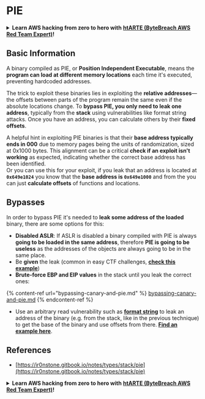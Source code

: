 # PIE

<details>

<summary><strong>Learn AWS hacking from zero to hero with</strong> <a href="https://training.khulnasoft.com/courses/arte"><strong>htARTE (ByteBreach AWS Red Team Expert)</strong></a><strong>!</strong></summary>

Other ways to support ByteBreach:

* If you want to see your **company advertised in ByteBreach** or **download ByteBreach in PDF** Check the [**SUBSCRIPTION PLANS**](https://github.com/sponsors/khulnasoft)!
* Get the [**official PEASS & ByteBreach swag**](https://peass.creator-spring.com)
* Discover [**The PEASS Family**](https://opensea.io/collection/the-peass-family), our collection of exclusive [**NFTs**](https://opensea.io/collection/the-peass-family)
* **Join the** 💬 [**Discord group**](https://discord.gg/hRep4RUj7f) or the [**telegram group**](https://t.me/peass) or **follow** us on **Twitter** 🐦 [**@bytebreach\_live**](https://twitter.com/bytebreach\_live)**.**
* **Share your hacking tricks by submitting PRs to the** [**ByteBreach**](https://github.com/khulnasoft/bytebreach) and [**ByteBreach Cloud**](https://github.com/khulnasoft/bytebreach-cloud) github repos.

</details>

## Basic Information

A binary compiled as PIE, or **Position Independent Executable**, means the **program can load at different memory locations** each time it's executed, preventing hardcoded addresses.

The trick to exploit these binaries lies in exploiting the **relative addresses**—the offsets between parts of the program remain the same even if the absolute locations change. To **bypass PIE, you only need to leak one address**, typically from the **stack** using vulnerabilities like format string attacks. Once you have an address, you can calculate others by their **fixed offsets**.

A helpful hint in exploiting PIE binaries is that their **base address typically ends in 000** due to memory pages being the units of randomization, sized at 0x1000 bytes. This alignment can be a critical **check if an exploit isn't working** as expected, indicating whether the correct base address has been identified.\
Or you can use this for your exploit, if you leak that an address is located at **`0x649e1024`** you know that  the **base address is `0x649e1000`** and from the you can just **calculate offsets** of functions and locations.

## Bypasses

In order to bypass PIE it's needed to **leak some address of the loaded** binary, there are some options for this:

* **Disabled ASLR**: If ASLR is disabled a binary compiled with PIE is always **going to be loaded in the same address**, therefore **PIE is going to be useless** as the addresses of the objects are always going to be in the same place.
* Be **given** the leak (common in easy CTF challenges, [**check this example**](https://ir0nstone.gitbook.io/notes/types/stack/pie/pie-exploit))
* **Brute-force EBP and EIP values** in the stack until you leak the correct ones:

{% content-ref url="bypassing-canary-and-pie.md" %}
[bypassing-canary-and-pie.md](bypassing-canary-and-pie.md)
{% endcontent-ref %}

* Use an arbitrary read vulnerability such as [**format string**](../../format-strings/) to leak an address of the binary (e.g. from the stack, like in the previous technique) to get the base of the binary and use offsets from there. [**Find an example here**](https://ir0nstone.gitbook.io/notes/types/stack/pie/pie-bypass).

## References

* [https://ir0nstone.gitbook.io/notes/types/stack/pie](https://ir0nstone.gitbook.io/notes/types/stack/pie)

<details>

<summary><strong>Learn AWS hacking from zero to hero with</strong> <a href="https://training.khulnasoft.com/courses/arte"><strong>htARTE (ByteBreach AWS Red Team Expert)</strong></a><strong>!</strong></summary>

Other ways to support ByteBreach:

* If you want to see your **company advertised in ByteBreach** or **download ByteBreach in PDF** Check the [**SUBSCRIPTION PLANS**](https://github.com/sponsors/khulnasoft)!
* Get the [**official PEASS & ByteBreach swag**](https://peass.creator-spring.com)
* Discover [**The PEASS Family**](https://opensea.io/collection/the-peass-family), our collection of exclusive [**NFTs**](https://opensea.io/collection/the-peass-family)
* **Join the** 💬 [**Discord group**](https://discord.gg/hRep4RUj7f) or the [**telegram group**](https://t.me/peass) or **follow** us on **Twitter** 🐦 [**@bytebreach\_live**](https://twitter.com/bytebreach\_live)**.**
* **Share your hacking tricks by submitting PRs to the** [**ByteBreach**](https://github.com/khulnasoft/bytebreach) and [**ByteBreach Cloud**](https://github.com/khulnasoft/bytebreach-cloud) github repos.

</details>
